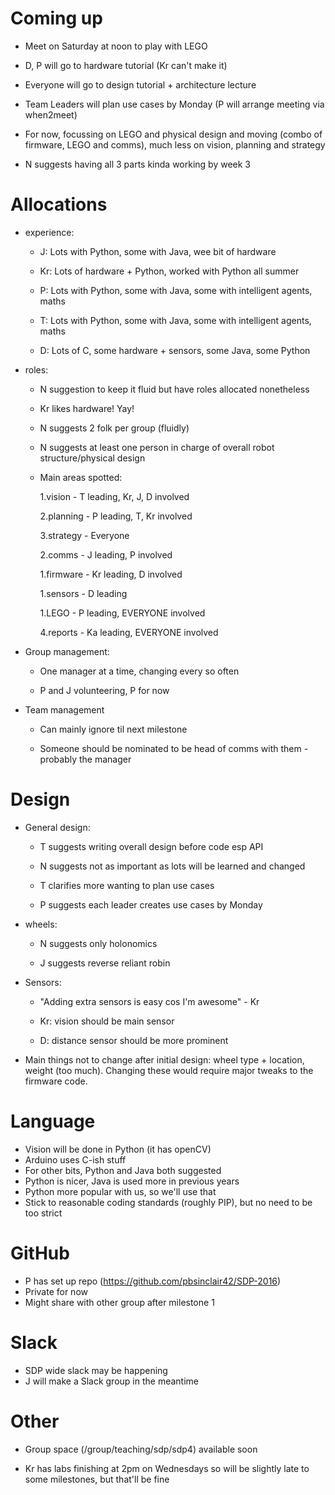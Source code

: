 # Coming up

- Meet on Saturday at noon to play with LEGO

- D, P will go to hardware tutorial (Kr can't make it)

- Everyone will go to design tutorial + architecture lecture

- Team Leaders will plan use cases by Monday (P will arrange meeting via when2meet)

- For now, focussing on LEGO and physical design and moving (combo of firmware, LEGO and comms), much less on vision, planning and strategy

- N suggests having all 3 parts kinda working by week 3


# Allocations

- experience:
	- J: Lots with Python, some with Java, wee bit of hardware

	- Kr: Lots of hardware + Python, worked with Python all summer

	- P: Lots with Python, some with Java, some with intelligent agents, maths

	- T: Lots with Python, some with Java, some with intelligent agents, maths

	- D: Lots of C, some hardware + sensors, some Java, some Python

- roles:
	- N suggestion to keep it fluid but have roles allocated nonetheless

	- Kr likes hardware!  Yay!
	
	- N suggests 2 folk per group (fluidly)
	
	- N suggests at least one person in charge of overall robot structure/physical design
	
	- Main areas spotted:
	
		1.vision - T leading, Kr, J, D involved
	
		2.planning - P leading, T, Kr involved
	
		3.strategy - Everyone
	
		2.comms - J leading, P involved
	
		1.firmware - Kr leading, D involved
	
		1.sensors - D leading
	
		1.LEGO - P leading, EVERYONE involved
	
		4.reports - Ka leading, EVERYONE involved

- Group management:
	
	- One manager at a time, changing every so often
	
	- P and J volunteering, P for now

- Team management
	- Can mainly ignore til next milestone
	
	- Someone should be nominated to be head of comms with them - probably the manager


# Design

- General design:
	- T suggests writing overall design before code esp API
	
	- N suggests not as important as lots will be learned and changed
	
	- T clarifies more wanting to plan use cases
	
	- P suggests each leader creates use cases by Monday

- wheels: 
	- N suggests only holonomics
  	
  	- J suggests reverse reliant robin

- Sensors:
	- "Adding extra sensors is easy cos I'm awesome" - Kr
	
	- Kr: vision should be main sensor
	
	- D: distance sensor should be more prominent

- Main things not to change after initial design: wheel type + location, weight (too much).  Changing these would require major tweaks to the firmware code.  


# Language
-	Vision will be done in Python (it has openCV)
-	Arduino uses C-ish stuff
-	For other bits, Python and Java both suggested
-	Python is nicer, Java is used more in previous years
-	Python more popular with us, so we'll use that
-	Stick to reasonable coding standards (roughly PIP), but no need to be too strict

# GitHub
-	P has set up repo (https://github.com/pbsinclair42/SDP-2016)
-	Private for now
-	Might share with other group after milestone 1

# Slack
-	SDP wide slack may be happening
-	J will make a Slack group in the meantime

# Other

- Group space (/group/teaching/sdp/sdp4) available soon

- Kr has labs finishing at 2pm on Wednesdays so will be slightly late to some milestones, but that'll be fine

